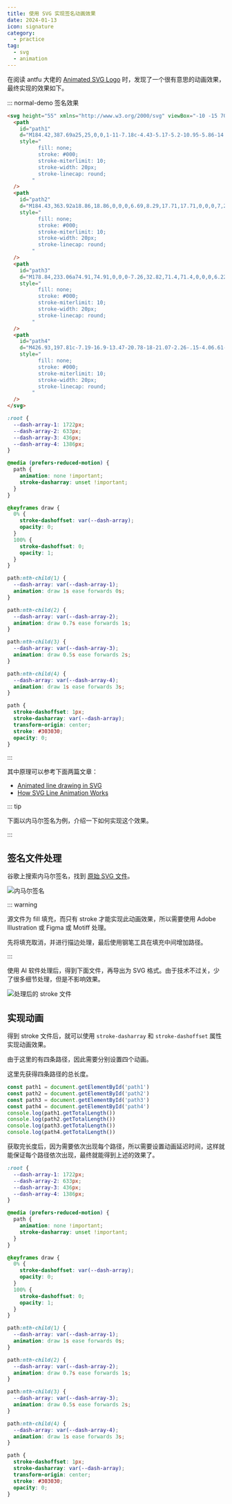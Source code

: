 ```yaml
---
title: 使用 SVG 实现签名动画效果
date: 2024-01-13
icon: signature
category:
  - practice
tag:
  - svg
  - animation
---
```


在阅读 antfu 大佬的 [Animated SVG Logo](https://antfu.me/posts/animated-svg-logo) 时，发现了一个很有意思的动画效果，最终实现的效果如下。

::: normal-demo 签名效果

```html
<svg height="55" xmlns="http://www.w3.org/2000/svg" viewBox="-10 -15 700 620">
  <path
    id="path1"
    d="M184.42,387.69a25,25,0,0,1-11-7.18c-4.43-5.17-5.2-10.95-5.86-14.76-.21-1.2-5.31-14.92-15.51-42.36-4.38-11.79-5.8-15.18-8.89-19.67-5.28-7.66-8.9-14.55-14.75-14.94-7.4-.5-14.11,9.19-16.84,15.89-6,14.72-1.44,36.36,14.38,46.14,10.94,6.77,22.73,5,26.29,4.35,14.59-2.51,23.58-12.25,37.58-27.85,2.81-3.13,5.53-6.49,23.15-31.75,12.15-17.41,18.22-26.12,20.54-29.74,11.81-18.53,18.52-33.27,27.86-54,8.42-18.7,16.27-36.29,23.74-60.9,8.64-28.44,9.71-43,8.61-56.08-1.75-20.67-8.21-29-10.35-31.56-9.89-11.77-24.18-14.44-29.85-15.5-31.47-5.88-85.62,22.81-136.07,72.92C107,131.08,43.84,195.31,14.71,297.51,1,345.61,4.27,369,13.56,387.07c2.17,4.21,16.6,31.82,45.81,41.49a77.54,77.54,0,0,0,16.75,3.24C152.84,437.2,315,348.56,315,348.56c34.55-18.88,76.19-40.52,159.47-83.79,57.73-30,105.23-53.81,136.21-69.19"
    style="
          fill: none;
          stroke: #000;
          stroke-miterlimit: 10;
          stroke-width: 20px;
          stroke-linecap: round;
        "
  />
  <path
    id="path2"
    d="M184.43,363.92a18.86,18.86,0,0,0,6.69,8.29,17.71,17.71,0,0,0,7,2.87c5.15.8,11.44-.86,14.64-4.74,5.27-6.37-2.14-13.45,1.56-22.37,4.32-10.41,20.92-16.54,33.3-13,6,1.71,13.89,9.59,20.28,15.72,7.7,7.39,7.37,5.86,10.41,9.94,12.08,16.17,18.63,23.92,27.58,33.13,26.34,27.12,32.73,66.61,36.94,92.61,2.74,16.93,4.37,27,2.08,41.1-1.1,6.72-7.74,47.41-36.42,59.83-34.25,14.83-81.9-18.44-96.77-54.63-1.78-4.33-3.61-10-6.24-30.17a556.06,556.06,0,0,1-4.58-85.66"
    style="
          fill: none;
          stroke: #000;
          stroke-miterlimit: 10;
          stroke-width: 20px;
          stroke-linecap: round;
        "
  />
  <path
    id="path3"
    d="M178.84,233.06a74.91,74.91,0,0,0-7.26,32.82,71.4,71.4,0,0,0,6.22,28.68c2.77,6,12.6,27.42,27.64,28,5.83.22,10.22-3,19-9.33,15-10.89,14.65-17.12,26.6-24.19,4.58-2.7,17.27-10.2,28.34-5.53,6.74,2.85,10.08,9,14.16,16.59,7.3,13.5,7.85,26,9,25.91,1.82-.18-3.67-31.85,5.52-35.93,7.38-3.27,18.73,13.6,25.23,10,5-2.78-.16-13.87,6.91-30.41,2.26-5.29,5.13-11.77,10.71-13.13,3.8-.92,5.95,1.25,16.24,4.15a88.2,88.2,0,0,0,12.44,2.76c9.86,1.33,17.72-.19,23.84-1.38a76,76,0,0,0,16.93-5.18,66.93,66.93,0,0,0,6.57-3.46"
    style="
          fill: none;
          stroke: #000;
          stroke-miterlimit: 10;
          stroke-width: 20px;
          stroke-linecap: round;
        "
  />
  <path
    id="path4"
    d="M426.93,197.81c-7.19-16.9-13.47-20.78-18-21.07-2.26-.15-4.06.61-9.68.34-4.15-.19-8.12-.42-12.09-2.42s-4.57-4-7.6-6.56a31.54,31.54,0,0,0-16.93-6.22c-17.64-1.4-32.27,20-38,28.33A92.88,92.88,0,0,0,313.19,214c-3.2,10.08-3.69,17.5-4.43,25.24-3,31.34-6.83,32.42-7.95,52.17-1,17.65,1.26,30.66,4.15,46.65,5.37,29.8,12.53,69.47,39.73,110.22,9.27,13.88,24.72,36.56,53.21,56,15.42,10.51,58.7,40,114.37,30.4,46.66-8.05,74.75-38.88,84.66-49.75,21.72-23.85,30.4-47.54,39-71.87C639.41,403.4,656,355,653.94,287a389.22,389.22,0,0,0-33.17-145.12c-18.3-41.37-36.1-81.62-79.47-110.22-12.86-8.48-51.23-33.79-94-23.85-31.48,7.32-55.64,31.5-54.59,40.43a21.93,21.93,0,0,0,3.11,8.64,19.46,19.46,0,0,0,6.91,6.22"
    style="
          fill: none;
          stroke: #000;
          stroke-miterlimit: 10;
          stroke-width: 20px;
          stroke-linecap: round;
        "
  />
</svg>
```

```css
:root {
  --dash-array-1: 1722px;
  --dash-array-2: 633px;
  --dash-array-3: 436px;
  --dash-array-4: 1386px;
}

@media (prefers-reduced-motion) {
  path {
    animation: none !important;
    stroke-dasharray: unset !important;
  }
}

@keyframes draw {
  0% {
    stroke-dashoffset: var(--dash-array);
    opacity: 0;
  }
  100% {
    stroke-dashoffset: 0;
    opacity: 1;
  }
}

path:nth-child(1) {
  --dash-array: var(--dash-array-1);
  animation: draw 1s ease forwards 0s;
}

path:nth-child(2) {
  --dash-array: var(--dash-array-2);
  animation: draw 0.7s ease forwards 1s;
}

path:nth-child(3) {
  --dash-array: var(--dash-array-3);
  animation: draw 0.5s ease forwards 2s;
}

path:nth-child(4) {
  --dash-array: var(--dash-array-4);
  animation: draw 1s ease forwards 3s;
}

path {
  stroke-dashoffset: 1px;
  stroke-dasharray: var(--dash-array);
  transform-origin: center;
  stroke: #303030;
  opacity: 0;
}
```

:::

其中原理可以参考下面两篇文章：

- [Animated line drawing in SVG](https://jakearchibald.com/2013/animated-line-drawing-svg/)
- [How SVG Line Animation Works](https://css-tricks.com/svg-line-animation-works/)

::: tip

下面以内马尔签名为例，介绍一下如何实现这个效果。

:::

## 签名文件处理

谷歌上搜索内马尔签名，找到 [原始 SVG 文件](https://zh.wikipedia.org/wiki/File:Neymar_da_Silva_Santos_J%C3%BAnior_signature.svg)。

![内马尔签名](https://raw.githubusercontent.com/dribble-njr/typora-njr/master/img/20240113225839.png)

::: warning

源文件为 fill 填充，而只有 stroke 才能实现此动画效果，所以需要使用 Adobe Illustration 或 Figma 或 Motiff 处理。

先将填充取消，并进行描边处理，最后使用钢笔工具在填充中间增加路径。

:::

使用 AI 软件处理后，得到下面文件，再导出为 SVG 格式。由于技术不过关，少了很多细节处理，但是不影响效果。

![处理后的 stroke 文件](https://raw.githubusercontent.com/dribble-njr/typora-njr/master/img/20240113230507.png)

## 实现动画

得到 stroke 文件后，就可以使用 `stroke-dasharray` 和 `stroke-dashoffset` 属性实现动画效果。

由于这里的有四条路径，因此需要分别设置四个动画。

这里先获得四条路径的总长度。

```js
const path1 = document.getElementById('path1')
const path2 = document.getElementById('path2')
const path3 = document.getElementById('path3')
const path4 = document.getElementById('path4')
console.log(path1.getTotalLength())
console.log(path2.getTotalLength())
console.log(path3.getTotalLength())
console.log(path4.getTotalLength())
```

获取完长度后，因为需要依次出现每个路径，所以需要设置动画延迟时间，这样就能保证每个路径依次出现，最终就能得到上述的效果了。

```css
:root {
  --dash-array-1: 1722px;
  --dash-array-2: 633px;
  --dash-array-3: 436px;
  --dash-array-4: 1386px;
}

@media (prefers-reduced-motion) {
  path {
    animation: none !important;
    stroke-dasharray: unset !important;
  }
}

@keyframes draw {
  0% {
    stroke-dashoffset: var(--dash-array);
    opacity: 0;
  }
  100% {
    stroke-dashoffset: 0;
    opacity: 1;
  }
}

path:nth-child(1) {
  --dash-array: var(--dash-array-1);
  animation: draw 1s ease forwards 0s;
}

path:nth-child(2) {
  --dash-array: var(--dash-array-2);
  animation: draw 0.7s ease forwards 1s;
}

path:nth-child(3) {
  --dash-array: var(--dash-array-3);
  animation: draw 0.5s ease forwards 2s;
}

path:nth-child(4) {
  --dash-array: var(--dash-array-4);
  animation: draw 1s ease forwards 3s;
}

path {
  stroke-dashoffset: 1px;
  stroke-dasharray: var(--dash-array);
  transform-origin: center;
  stroke: #303030;
  opacity: 0;
}
```
